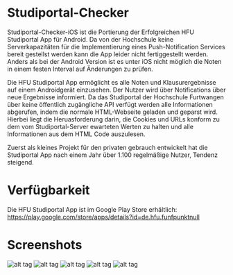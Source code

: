 Studiportal-Checker
===================
Studiportal-Checker-iOS ist die Portierung der Erfolgreichen HFU Studiportal App für Android. Da von der Hochschule keine Serverkapazitäten für die Implementierung eines Push-Notification Services bereit gestellst werden kann die App leider nicht fertiggestellt werden. Anders als bei der Android Version ist es unter iOS nicht möglich die Noten in einem festen Interval auf Änderungen zu prüfen.

Die HFU Studiportal App ermöglicht es alle Noten und Klausurergebnisse auf einem Androidgerät einzusehen. Der Nutzer wird über Notifications über neue Ergebnisse informiert. Da das Studiportal der Hochschule Furtwangen über keine öffentlich zugängliche API verfügt werden alle Informationen abgerufen, indem die normale HTML-Webseite geladen und geparst wird. Hierbei liegt die Heruasforderung darin, die Cookies und URLs konform zu dem vom Studiportal-Server ewarteten Werten zu halten und alle Informationen aus dem HTML Code auszulesen.

Zuerst als kleines Projekt für den privaten gebrauch entwickelt hat die Studiportal App nach einem Jahr über 1.100 regelmäßige Nutzer, Tendenz steigend.

Verfügbarkeit
===================
Die HFU Studiportal App ist im Google Play Store erhältlich:
https://play.google.com/store/apps/details?id=de.hfu.funfpunktnull

Screenshots
===========
![alt tag](https://raw.githubusercontent.com/crysxd/Studiportal-Checker-iOS/screenshots/screen_1.png)
![alt tag](https://raw.githubusercontent.com/crysxd/Studiportal-Checker-iOS/screenshots/screen_2.png)
![alt tag](https://raw.githubusercontent.com/crysxd/Studiportal-Checker-iOS/screenshots/screen_3.png)
![alt tag](https://raw.githubusercontent.com/crysxd/Studiportal-Checker-iOS/screenshots/screen_4.png)
![alt tag](https://raw.githubusercontent.com/crysxd/Studiportal-Checker-iOS/screenshots/screen_5.png)
